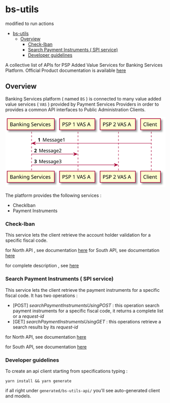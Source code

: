 # bs-utils
modified to run actions 
- [bs-utils](#bs-utils)
  - [Overview](#overview)
    - [Check-Iban](#check-iban)
    - [Search Payment Instruments ( SPI service)](#search-payment-instruments--spi-service)
    - [Developer guidelines](#developer-guidelines)

A collective list of APIs for PSP Added Value Services for Banking Services Platform.
Official Product documentation is available [here](https://bankingservices.pagopa.it/docs/platform/apis/pagopa-banking-v4.0)

## Overview
Banking Services platform ( named `BS` ) is connected to many value added value services ( `VAS` ) provided by Payment Services Providers in order to provides a common API interfaces to Public Administration Clients.


<!-- 

NOTE : after every change to uml diagram typing 👍

```
plantuml -tsvg README.md
```

-->

<!-- 
@startuml docs/media/img1

autonumber 
participant bs as "Banking Services"
participant psp1 as "PSP 1 VAS A" 
participant psp2 as "PSP 2 VAS A"
participant client as "Client"

client -> bs : Message1
bs -> psp1 : Message2
bs -> psp2 : Message3

@enduml 
-->

![](docs/media/img1.svg)

The platform provides the following services  :

- CheckIban
- Payment Instruments

### Check-Iban

This service lets the client retrieve the account holder validation for a specific fiscal code.

for North API , see documentation [here](north-api/checkIban_north_api.yaml)
for South API, see documentation [here](south-api/checkIban_south_default_api.yaml)

for complete description , see [here](https://bankingservices.pagopa.it/docs/platform/apis/pagopa-banking-v4.0)

### Search Payment Instruments ( SPI service)

This service lets the client retrieve the payment instruments for a specific fiscal code.
It has two operations :

- [POST] _searchPaymentInstrumentsUsingPOST_ : this operation search payment instruments for a specific fiscal code, it returns a complete list or a _request-id_
- [GET] _searchPaymentInstrumentsUsingGET_ : this operations retrieve a search results by its _request-id_

for North API, see documentation [here](north-api/spi_north_api.yaml)

for South API, see documentation [here](south-api/spi_south_default_api.yaml)

### Developer guidelines

To create an api client starting from specifications typing : 

``` console
yarn install && yarn generate
```

if all right under `generated/bs-utils-api/` you'll see auto-generated client and models.
